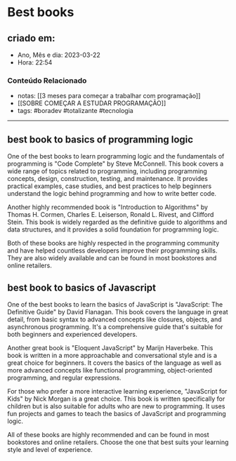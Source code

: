 # Best books

## criado em: 
-  Ano, Mês e dia: 2023-03-22
- Hora: 22:54

### Conteúdo Relacionado
- notas: [[3 meses para começar a trabalhar com programação]]
- [[SOBRE COMEÇAR A ESTUDAR PROGRAMAÇÃO]]
- tags: #boradev #totalizante #tecnologia 
   
---
## best book to basics of programming logic

One of the best books to learn programming logic and the fundamentals of programming is "Code Complete" by Steve McConnell. This book covers a wide range of topics related to programming, including programming concepts, design, construction, testing, and maintenance. It provides practical examples, case studies, and best practices to help beginners understand the logic behind programming and how to write better code.

Another highly recommended book is "Introduction to Algorithms" by Thomas H. Cormen, Charles E. Leiserson, Ronald L. Rivest, and Clifford Stein. This book is widely regarded as the definitive guide to algorithms and data structures, and it provides a solid foundation for programming logic.

Both of these books are highly respected in the programming community and have helped countless developers improve their programming skills. They are also widely available and can be found in most bookstores and online retailers.


## best book to basics of Javascript

One of the best books to learn the basics of JavaScript is "JavaScript: The Definitive Guide" by David Flanagan. This book covers the language in great detail, from basic syntax to advanced concepts like closures, objects, and asynchronous programming. It's a comprehensive guide that's suitable for both beginners and experienced developers.

Another great book is "Eloquent JavaScript" by Marijn Haverbeke. This book is written in a more approachable and conversational style and is a great choice for beginners. It covers the basics of the language as well as more advanced concepts like functional programming, object-oriented programming, and regular expressions.

For those who prefer a more interactive learning experience, "JavaScript for Kids" by Nick Morgan is a great choice. This book is written specifically for children but is also suitable for adults who are new to programming. It uses fun projects and games to teach the basics of JavaScript and programming logic.

All of these books are highly recommended and can be found in most bookstores and online retailers. Choose the one that best suits your learning style and level of experience.